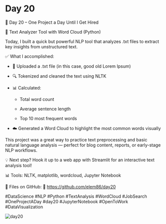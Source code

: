 # Day 20

🎯 Day 20 – One Project a Day Until I Get Hired

🧠 Text Analyzer Tool with Word Cloud (Python)

Today, I built a quick but powerful NLP tool that analyzes .txt files to extract key insights from unstructured text.

✅ What I accomplished:

  - 📄 Uploaded a .txt file (in this case, good old Lorem Ipsum)

  - 🔍 Tokenized and cleaned the text using NLTK

  - 📊 Calculated:

    - Total word count

    - Average sentence length

    - Top 10 most frequent words

  - ☁️ Generated a Word Cloud to highlight the most common words visually


This project was a great way to practice text preprocessing and basic natural language analysis — perfect for blog content, reports, or early-stage NLP workflows.


💡 Next step? Hook it up to a web app with Streamlit for an interactive text analysis tool!

📊 Tools: NLTK, matplotlib, wordcloud, Jupyter Notebook

📂 Files on GitHub: 🔗 https://github.com/elem86/day20

#DataScience #NLP #Python #TextAnalysis #WordCloud  #JobSearch  #OneProjectADay #day20 #JupyterNotebook #OpenToWork #DataVisualization



![day20](https://github.com/user-attachments/assets/ca6a35ec-6564-479e-9cdd-f08fdd39e3b5)
